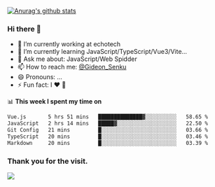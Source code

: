 [![Anurag's github stats](https://github-readme-stats.vercel.app/api?username=gideonsenku)](https://github.com/anuraghazra/github-readme-stats)
### Hi there 👋
- 🔭 I’m currently working at echotech
- 🌱 I’m currently learning JavaScript/TypeScript/Vue3/Vite...
- 💬 Ask me about: JavaScript/Web Spidder 
- 📫 How to reach me: [@Gideon_Senku](https://t.me/Gideon_Senku)
- 😄 Pronouns: ...
- ⚡ Fun fact: I ❤️ 🎵

📊 **This week I spent my time on**
<!--START_SECTION:waka-->

```txt
Vue.js       5 hrs 51 mins   ██████████████▓░░░░░░░░░░   58.65 %
JavaScript   2 hrs 14 mins   █████▓░░░░░░░░░░░░░░░░░░░   22.50 %
Git Config   21 mins         █░░░░░░░░░░░░░░░░░░░░░░░░   03.66 %
TypeScript   20 mins         █░░░░░░░░░░░░░░░░░░░░░░░░   03.46 %
Markdown     20 mins         █░░░░░░░░░░░░░░░░░░░░░░░░   03.39 %
```

<!--END_SECTION:waka-->


### Thank you for the visit.
![](http://profile-counter.glitch.me/gideonsenku/count.svg)
<!--
**GideonSenku/GideonSenku** is a ✨ _special_ ✨ repository because its `README.md` (this file) appears on your GitHub profile.

Here are some ideas to get you started:

- 🔭 I’m currently working on ...
- 🌱 I’m currently learning ...
- 👯 I’m looking to collaborate on ...
- 🤔 I’m looking for help with ...
- 💬 Ask me about ...
- 📫 How to reach me: ...
- 😄 Pronouns: ...
- ⚡ Fun fact: ...
-->
